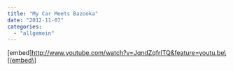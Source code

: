 ```yaml
---
title: "My Car Meets Bazooka"
date: "2012-11-07"
categories: 
  - "allgemein"
---
```


\[embed\]http://www.youtube.com/watch?v=JqndZqfrITQ&feature=youtu.be\[/embed\]
